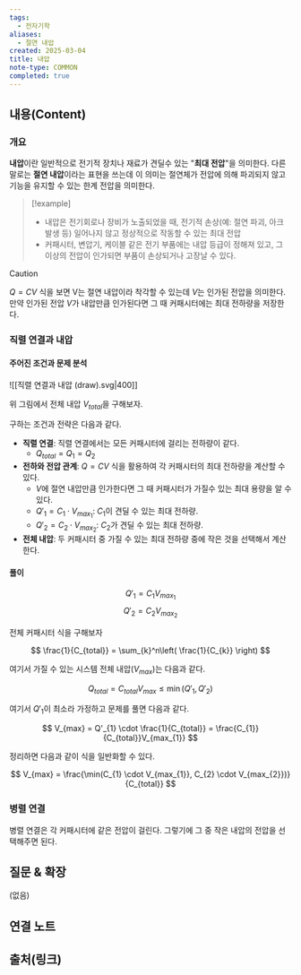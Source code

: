 ```yaml
---
tags:
  - 전자기학
aliases: 
  - 절연 내압
created: 2025-03-04
title: 내압
note-type: COMMON
completed: true
---
```



## 내용(Content)

### 개요

**내압**이란 일반적으로 전기적 장치나 재료가 견딜수 있는 "**최대 전압**"을 의미한다. 다른 말로는 **절연 내압**이라는 표현을 쓰는데 이 의미는 절연체가 전압에 의해 파괴되지 않고 기능을 유지할 수 있는 한계 전압을 의미한다.

>[!example]
>- 내압은 전기회로나 장비가 노출되었을 때, 전기적 손상(예: 절연 파괴, 아크 발생 등) 일어나지 않고 정상적으로 작동할 수 있는 최대 전압
>- 커패시터, 변압기, 케이블 같은 전기 부품에는 내압 등급이 정해져 있고, 그 이상의 전압이 인가되면 부품이 손상되거나 고장날 수 있다.

>[!caution]
>$Q= CV$ 식을 보면 V는 절연 내압이라 착각할 수 있는데 $V$는 인가된 전압을 의미한다. 만약 인가된 전압 $V$가 내압만큼 인가된다면 그 때 커패시터에는 최대 전하량을 저장한다.

### 직렬 연결과 내압

#### 주어진 조건과 문제 분석

![[직렬 연결과 내압 (draw).svg|400]]

위 그림에서 전체 내압 $V_{total}$을 구해보자.

구하는 조건과 전략은 다음과 같다.

- **직렬 연결**: 직렬 연결에서는 모든 커패시터에 걸리는 전하량이 같다.
	- $Q_{total} = Q_{1} = Q_{2}$
- **전하와 전압 관계**: $Q = CV$ 식을 활용하여 각 커패시터의 최대 전하량을 계산할 수 있다.
	- $V$에 절연 내압만큼 인가한다면 그 때 커패시터가 가질수 있는 최대 용량을 알 수 있다.
	- $Q'_{1} = C_{1} \cdot V_{max_{1}}$: $C_{1}$이 견딜 수 있는 최대 전하량.
	- $Q'_{2} = C_{2} \cdot V_{max_{2}}$: $C_{2}$가 견딜 수 있는 최대 전하량.
- **전체 내압**: 두 커패시터 중 가질 수 있는 최대 전하량 중에 작은 것을 선택해서 계산한다.

#### 풀이


$$
Q'_{1} = C_{1}V_{max_{1}}
$$
$$
Q'_{2} = C_{2}V_{max_{2}}
$$

전체 커패시터 식을 구해보자

$$
\frac{1}{C_{total}} = \sum_{k}^n\left( \frac{1}{C_{k}} \right)
$$

여기서 가질 수 있는 시스템 전체 내압($V_{max}$)는 다음과 같다.

$$
Q_{total} = C_{total}V_{max} \leq \min (Q'_{1}, Q'_{2})
$$

여기서 $Q'_{1}$이 최소라 가정하고 문제를 풀면 다음과 같다.

$$
V_{max} = Q'_{1} \cdot \frac{1}{C_{total}} = \frac{C_{1}}{C_{total}}V_{max_{1}}
$$


정리하면 다음과 같이 식을 일반화할 수 있다.


$$
V_{max} = \frac{\min(C_{1} \cdot V_{max_{1}}, C_{2} \cdot V_{max_{2}})}{C_{total}}
$$
### 병렬 연결

병렬 연결은 각 커패시터에 같은 전압이 걸린다. 그렇기에 그 중 작은 내압의 전압을 선택해주면 된다.

## 질문 & 확장

(없음)

## 연결 노트

## 출처(링크)





